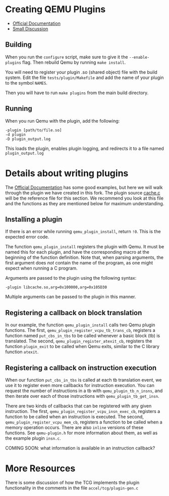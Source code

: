 Creating QEMU Plugins
===========================

 - [Official Documentation](https://qemu.readthedocs.io/en/stable/devel/tcg-plugins.html)
 - [Small Discussion](https://stackoverflow.com/questions/58766571/how-to-count-the-number-of-guest-instructions-qemu-executed-from-the-beginning-t)


Building
----------

When you run the `configure` script, make sure to give it the `--enable-plugins` flag.  Then rebuild Qemu by running `make install`.

You will need to register your plugin .so (shared object) file with the build system.  Edit the file `tests/plugin/Makefile` and add the name of your plugin to the symbol `NAMES`.

Then you will have to run `make plugins` from the main build directory.

Running
--------

When you run Qemu with the plugin, add the following:

```
-plugin [path/to/file.so]
-d plugin
-D plugin_output.log
```

This loads the plugin, enables plugin logging, and redirects it to a file named `plugin_output.log`


Details about writing plugins
=================================

The [Official Documentation](https://qemu.readthedocs.io/en/stable/devel/tcg-plugins.html) has some good examples, but here we will walk through the plugin we have created in this fork.  The plugin source [cache.c](https://github.com/byuccl/qemu/blob/cache-sim/tests/plugin/cache.c) will be the reference file for this section.  We recommend you look at this file and the functions as they are mentioned below for maximum understanding.


Installing a plugin
----------------------

If there is an error while running `qemu_plugin_install`, return `!0`.  This is the expected error code.

The function `qemu_plugin_install` registers the plugin with Qemu.  It must be named this for each plugin, and have the corresponding macro at the beginning of the function definition.  Note that, when parsing arguments, the first argument does *not* contain the name of the program, as one might expect when running a C program.

Arguments are passed to the plugin using the following syntax:
```
-plugin libcache.so,arg=0x100000,arg=0x105D30
```
Multiple arguments can be passed to the plugin in this manner.


Registering a callback on block translation
--------------------------------------------

In our example, the function `qemu_plugin_install` calls two Qemu plugin functions.  The first, `qemu_plugin_register_vcpu_tb_trans_cb`, registers a function named `put_cbs_in_tbs` to be called whenever a basic block (tb) is translated.  The second, `qemu_plugin_register_atexit_cb`, registers the function `plugin_exit` to be called when Qemu exits, similar to the C library function `atexit`.


Registering a callback on instruction execution
-------------------------------------------------

When our function `put_cbs_in_tbs` is called at each tb translation event, we use it to register even more callbacks for instruction execution.  You can request the number of instructions in a tb with `qemu_plugin_tb_n_insns`, and then iterate over each of those instructions with `qemu_plugin_tb_get_insn`.

There are two kinds of callbacks that can be registered with any given instruction.  The first, `qemu_plugin_register_vcpu_insn_exec_cb`, registers a function to be called when an instruction is executed.  The second, `qemu_plugin_register_vcpu_mem_cb`, registers a function to be called when a memory operation occurs.  There are also `inline` versions of these functions.  See `qemu-plugin.h` for more information about them, as well as the example plugin `insn.c`.

COMING SOON: what information is available in an instruction callback?



More Resources
=================

There is some discussion of how the TCG implements the plugin functionality in the comments in the file `accel/tcg/plugin-gen.c`

